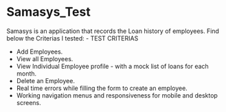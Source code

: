 # Samasys_Test
Samasys is an application that records the Loan history of employees.
Find below the Criterias I tested:
				- TEST CRITERIAS
- Add Employees. 
- View all Employees. 
- View Individual Employee profile - with a mock list of loans for each month. 
- Delete an Employee. 
- Real time errors while filling the form to create an employee. 
- Working navigation menus and responsiveness for mobile and desktop screens.

